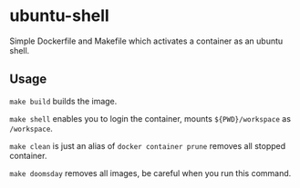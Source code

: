 # ubuntu-shell
Simple Dockerfile and Makefile which activates a container as an ubuntu shell.

## Usage

`make build` builds the image.

`make shell` enables you to login the container, mounts `${PWD}/workspace` as `/workspace`.

`make clean` is just an alias of `docker container prune` removes all stopped container.

`make doomsday` removes all images, be careful when you run this command.
